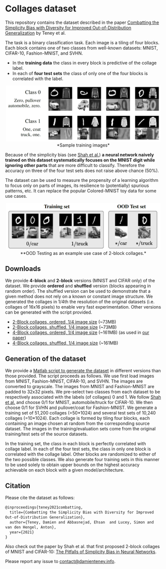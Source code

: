 # Collages dataset
This repository contains the dataset described in the paper
[Combatting the Simplicity Bias with Diversity for Improved Out-of-Distribution Generalization](https://arxiv.org/abs/????.?????) by Teney et al.

The task is a binary classification task. Each image is a tiling of four blocks. Each block contains one of two classes from well-known datasets: MNIST, CIFAR-10, Fashion-MNIST, and SVHN.
- In the **training data** the class in every block is predictive of the collage label.
- In each of **four test sets** the class of only one of the four blocks is correlated with the label.

<p align="center">
<img src="training-preview.png" width="500">*Sample training images*
</p>

Because of the simplicity bias (see [Shah et al.](https://arxiv.org/abs/2006.07710)) **a neural network naively trained on this dataset systematically focuses on the MNIST digit while ignoring other parts** that are more difficult to classify. Therefore the accuracy on three of the four test sets does not raise above chance (50%).

The dataset can be used to measure the propensity of a learning algorithm to focus only on parts of images, its resilience to (potentially) spurious patterns, etc.
It can replace the popular Colored-MNIST toy data for some use cases.

<p align="center">
<img src="testing-ood.png" width="500">**OOD Testing as an example use case of 2-block collages.*
</p>

## Downloads
We provide **4-block** and **2-block** versions (MNIST and CIFAR only) of the dataset.
We provide **ordered** and **shuffled** version (blocks appearing in random order). The shuffled version can be used to demonstrate that a given method does not rely on a known or constant image structure.
We generated the collages in 1/4th the resolution of the original datasets (i.e. collages of 16x16 pixels) to enable very fast experimentation.
Other versions can be generated with the script provided.

- [2-Block collages, ordered, 1/4 image size](data/collages-2blocks-randomOrder0-downsampling2.zip) (~73MB)
- [2-Block collages, shuffled, 1/4 image size](data/collages-2blocks-randomOrder1-downsampling2.zip) (~73MB)
- [4-Block collages, ordered, 1/4 image size](data/collages-4blocks-randomOrder0-downsampling2.zip) (~161MB) (as used in [our paper](https://arxiv.org/abs/????.?????))
- [4-Block collages, shuffled, 1/4 image size](data/collages-4blocks-randomOrder1-downsampling2.zip) (~161MB)

## Generation of the dataset
We provide a [Matlab script to generate the dataset](code/generateCollages.m) in different versions than those provided. The script proceeds as follows.
We use first load images from MNIST, Fashion-MNIST, CIFAR-10, and SVHN.
The images are converted to grayscale. The images from MNIST and Fashion-MNIST are padded to 32x32 pixels.
We pre-select two classes from each dataset to be respectively associated with the labels (of collages) 0 and 1.
We follow [Shah et al.](https://arxiv.org/abs/2006.07710) and choose 0/1 for MNIST, automobile/truck for CIFAR-10. We then choose 0/1 for SVHN and pullover/coat for Fashion-MNIST.
We generate a training set of 51,200 collages (=50\*1024) and several test sets of 10,240 collages (=10\*1024).
Each collage is formed by tiling four blocks, each containing an image chosen at random from the corresponding source dataset.
The images in the training/evaluation sets come from the original training/test sets of the source datasets.

In the training set, the class in each block is perfectly correlated with collage label.
In each of the four test sets, the class in only one block is correlated with the collage label. Other blocks are randomized to either of the two possible classes.
We also generate four training sets in this manner to be used solely to obtain upper bounds on the highest accuracy achievable on each block with a given model/architecture.

## Citation
Please cite the dataset as follows:
```
@inproceedings{teney2021combatting,
  title={Combatting the Simplicity Bias with Diversity for Improved Out-of-Distribution Generalization},
  author={Teney, Damien and Abbasnejad, Ehsan  and Lucey, Simon and van den Hengel, Anton},
  year={2021}
}
```
Also check out the paper by Shah et al. that first proposed 2-block collages of MNIST and CIFAR-10:
[The Pitfalls of Simplicity Bias in Neural Networks](https://arxiv.org/abs/2006.07710).

Please report any issue to [contact@damienteney.info](mailto:contact@damienteney.info).
